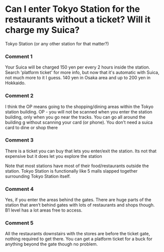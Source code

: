 # Can I enter Tokyo Station for the restaurants without a ticket? Will it charge my Suica?

Tokyo Station (or any other station for that matter?)

### Comment 1

Your Suica will be charged 150 yen per every 2 hours inside the station. Search 'platform ticket' for more info, but now that it's automatic with Suica, not much more to it I guess. 140 yen in Osaka area and up to 200 yen in Hokkaido.

### Comment 2

I think the OP means going to the shopping/dining areas within the Tokyo station building. OP - you will not be scanned when you enter the station building, only when you go near the tracks. You can go all around the building g without scanning your card (or phone). You don’t need a suica card to dine or shop there

### Comment 3

There is a ticket you can buy that lets you enter/exit the station. Its not that expensive but it does let you explore the station

Note that most stations have most of their food/restaurants outside the station. Tokyo Station is functionally like 5 malls slapped together surrounding Tokyo Station itself.

### Comment 4

Yes, if you enter the areas behind the gates. There are huge parts of the station that aren’t behind gates with lots of restaurants and shops though. B1 level has a lot areas free to access.

### Comment 5

All the restaurants downstairs with the stores are before the ticket gate, nothing required to get there. You can get a platform ticket for a buck for anything beyond the gate though no problem.

